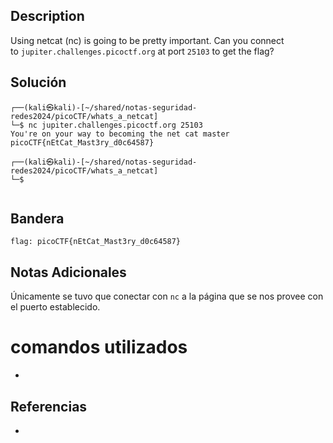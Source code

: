 ## Description

Using netcat (nc) is going to be pretty important. Can you connect to `jupiter.challenges.picoctf.org` at port `25103` to get the flag?
## Solución
```shell
┌──(kali㉿kali)-[~/shared/notas-seguridad-redes2024/picoCTF/whats_a_netcat]
└─$ nc jupiter.challenges.picoctf.org 25103
You're on your way to becoming the net cat master
picoCTF{nEtCat_Mast3ry_d0c64587}
                                                                                   
┌──(kali㉿kali)-[~/shared/notas-seguridad-redes2024/picoCTF/whats_a_netcat]
└─$ 


```
## Bandera
```shell
flag: picoCTF{nEtCat_Mast3ry_d0c64587}
```
## Notas Adicionales
Únicamente se tuvo que conectar con ``nc`` a la página que se nos provee con el puerto establecido.

# comandos utilizados
-  
## Referencias
- 